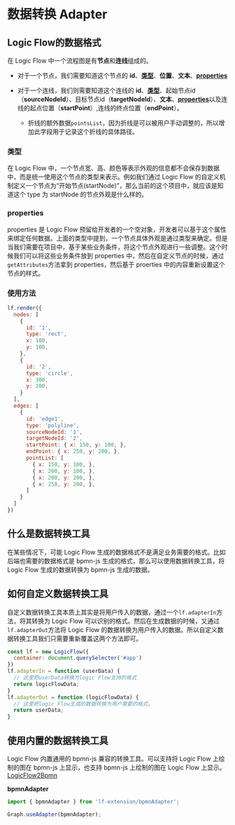 # 数据转换 Adapter

## Logic Flow的数据格式

在 Logic Flow 中一个流程图是有**节点**和**连线**组成的。

- 对于一个节点，我们需要知道这个节点的 **id**、[**类型**](./adapter.html#类型)、**位置**、**文本**、[**properties**](./adapter.html#properties)
- 对于一个连线，我们则需要知道这个连线的 **id**、[**类型**](./adapter.html#类型)、起始节点id（**sourceNodeId**）、目标节点id（**targetNodeId**）、**文本**、[**properties**](./adapter.html#properties)以及连线的起点位置（**startPoint**）,连线的终点位置（**endPoint**）。
  
  - 折线的额外数据`pointsList`，因为折线是可以被用户手动调整的，所以增加此字段用于记录这个折线的具体路径。

### 类型

在 Logic Flow 中，一个节点宽、高、颜色等表示外观的信息都不会保存到数据中，而是统一使用这个节点的类型来表示。例如我们通过 Logic Flow 的自定义机制定义一个节点为“开始节点(startNode)”，那么当前的这个项目中，就应该是知道这个 type 为 startNode 的节点外观是什么样的。

### properties

properties 是 Logic Flow 预留给开发者的一个空对象，开发者可以基于这个属性来绑定任何数据。上面的类型中提到，一个节点具体外观是通过类型来确定。但是当我们需要在项目中，基于某些业务条件，将这个节点外观进行一些调整。这个时候我们可以将这些业务条件放到 properties 中，然后在自定义节点的时候，通过`getAttributes`方法拿到 properties，然后基于 proerties 中的内容重新设置这个节点的样式。

### 使用方法

```js
lf.render({
  nodes: [
    {
      id: '1',
      type: 'rect',
      x: 100,
      y: 100,
    },
    {
      id: '2',
      type: 'circle',
      x: 300,
      y: 200,
    }
  ],
  edges: [
    {
      id: 'edge1',
      type: 'polyline',
      sourceNodeId: '1',
      targetNodeId: '2',
      startPoint: { x: 150, y: 100, },
      endPoint: { x: 250, y: 200, },
      pointList: [
        { x: 150, y: 100, },
        { x: 200, y: 100, },
        { x: 200, y: 200, },
        { x: 250, y: 200, },
      ]
    }
  ]
})
```

## 什么是数据转换工具

在某些情况下，可能 Logic Flow 生成的数据格式不是满足业务需要的格式。比如后端也需要的数据格式是 bpmn-js 生成的格式，那么可以使用数据转换工具，将 Logic Flow 生成的数据转换为 bpmn-js 生成的数据。

## 如何自定义数据转换工具

自定义数据转换工具本质上其实是将用户传入的数据，通过一个`lf.adapterIn`方法，将其转换为 Logic Flow 可以识别的格式。然后在生成数据的时候，又通过`lf.adapterOut`方法将 Logic Flow 的数据转换为用户传入的数据。所以自定义数据转换工具我们只需要重新覆盖这两个方法即可。

```js
const lf = new LogicFlow({
  container: document.querySelector('#app')
})
lf.adapterIn = function (userData) {
  // 这里把userData转换为logic Flow支持的格式
  return logicFlowData;
}
lf.adapterOut = function (logicFlowData) {
  // 这里把logic Flow生成的数据转换为用户需要的格式。
  return userData;
}
```

## 使用内置的数据转换工具

Logic Flow 内置通用的 bpmn-js 兼容的转换工具。可以支持将 Logic Flow 上绘制的图在 bpmn-js 上显示，也支持 bpmn-js 上绘制的图在 Logic Flow 上显示。[LogicFlow2Bpmn](/bpmn/index.html)

**bpmnAdapter**

```ts
import { bpmnAdapter } from 'lf-extension/bpmnAdapter';

Graph.useAdapter(bpmnAdapter);
```
